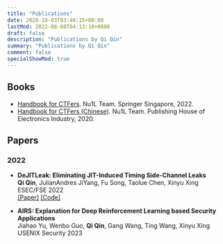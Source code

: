 ```yaml
---
title: "Publications"
date: 2020-10-03T03:40:15+08:00
lastMod: 2022-08-08T04:13:10+0800
draft: false
description: "Publications by Qi Qin"
summary: "Publications by Qi Qin"
comment: false
specialShowMod: true
---
```


## Books

- [Handbook for CTFers](https://link.springer.com/book/10.1007/978-981-19-0336-6). Nu1L Team. Springer Singapore, 2022.
- [Handbook for CTFers (Chinese)](https://book.nu1l.com/). Nu1L Team. Publishing House of Electronics Industry, 2020.



## Papers

### 2022

- **DeJITLeak: Eliminating JIT-Induced Timing Side-Channel Leaks** <br>
    **Qi Qin**, JulianAndres JiYang, Fu Song, Taolue Chen, Xinyu Xing<br>
    ESEC/FSE 2022<br>
    [[Paper]](https://dl.acm.org/doi/abs/10.1145/3540250.3549150) [[Code]](https://github.com/dejitleak)

- **AIRS: Explanation for Deep Reinforcement Learning based Security Applications** <br>
    Jiahao Yu, Wenbo Guo, **Qi Qin**, Gang Wang, Ting Wang, Xinyu Xing<br>
    USENIX Security 2023<br>
    <!-- [[Paper]](https://dl.acm.org/doi/abs/10.1145/3540250.3549150) -->